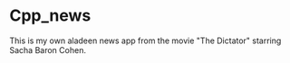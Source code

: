 # Cpp_news
This is my own aladeen news app from the movie "The Dictator" starring Sacha Baron Cohen.
